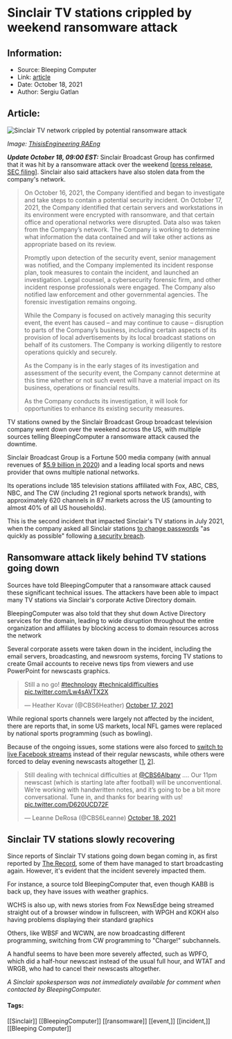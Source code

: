 # Sinclair TV stations crippled by weekend ransomware attack
### 

## Information:
+ Source: Bleeping Computer
+ Link: [article](https://www.bleepingcomputer.com/news/security/sinclair-tv-stations-crippled-by-weekend-ransomware-attack/)
+ Date: October 18, 2021
+ Author: Sergiu Gatlan


## Article:
![Sinclair TV network crippled by potential ransomware attack](https://www.bleepstatic.com/content/posts/2021/10/18/TV_broadcast.jpg)


*Image: [ThisisEngineering RAEng](https://unsplash.com/@thisisengineering)*


***Update October 18, 09:00 EST:*** Sinclair Broadcast Group has confirmed that it was hit by a ransomware attack over the weekend [[press release](https://www.businesswire.com/news/home/20211018005490/en/Sinclair-Broadcast-Group-Provides-Information-On-Cybersecurity-Incident), [SEC filing](https://www.sec.gov/Archives/edgar/data/0000912752/000119312521300540/d245680d8k.htm)]. Sinclair also said attackers have also stolen data from the company's network.



> 
> On October 16, 2021, the Company identified and began to investigate and take steps to contain a potential security incident. On October 17, 2021, the Company identified that certain servers and workstations in its environment were encrypted with ransomware, and that certain office and operational networks were disrupted. Data also was taken from the Company’s network. The Company is working to determine what information the data contained and will take other actions as appropriate based on its review.
> 
> 
> Promptly upon detection of the security event, senior management was notified, and the Company implemented its incident response plan, took measures to contain the incident, and launched an investigation. Legal counsel, a cybersecurity forensic firm, and other incident response professionals were engaged. The Company also notified law enforcement and other governmental agencies. The forensic investigation remains ongoing.
> 
> 
> While the Company is focused on actively managing this security event, the event has caused – and may continue to cause – disruption to parts of the Company’s business, including certain aspects of its provision of local advertisements by its local broadcast stations on behalf of its customers. The Company is working diligently to restore operations quickly and securely.
> 
> 
> As the Company is in the early stages of its investigation and assessment of the security event, the Company cannot determine at this time whether or not such event will have a material impact on its business, operations or financial results.
> 
> 
> As the Company conducts its investigation, it will look for opportunities to enhance its existing security measures.
> 
> 
> 


TV stations owned by the Sinclair Broadcast Group broadcast television company went down over the weekend across the US, with multiple sources telling BleepingComputer a ransomware attack caused the downtime.


Sinclair Broadcast Group is a Fortune 500 media company (with annual revenues of [$5.9 billion in 2020](https://www.baltimoresun.com/business/bs-bz-sinclair-broadcast-mccormick-trowe-celebrate-rise-to-fortune-500-20210621-76uctyrjtjf5nchy6jeewg7r5e-story.html)) and a leading local sports and news provider that owns multiple national networks.


Its operations include 185 television stations affiliated with Fox, ABC, CBS, NBC, and The CW (including 21 regional sports network brands), with approximately 620 channels in 87 markets across the US (amounting to almost 40% of all US households).


This is the second incident that impacted Sinclair's TV stations in July 2021, when the company asked all Sinclair stations [to change passwords](https://www.ftvlive.com/sqsp-test/2021/7/6/sinclair-hit-with-cyber-attack) "as quickly as possible" following [a security breach](https://www.ftvlive.com/sqsp-test/2021/7/7/sinclair-cyber-attack).


Ransomware attack likely behind TV stations going down
------------------------------------------------------


Sources have told BleepingComputer that a ransomware attack caused these significant technical issues. The attackers have been able to impact many TV stations via Sinclair's corporate Active Directory domain.


BleepingComputer was also told that they shut down Active Directory services for the domain, leading to wide disruption throughout the entire organization and affiliates by blocking access to domain resources across the network


Several corporate assets were taken down in the incident, including the email servers, broadcasting, and newsroom systems, forcing TV stations to create Gmail accounts to receive news tips from viewers and use PowerPoint for newscasts graphics.




> 
> Still a no go! [#technology](https://twitter.com/hashtag/technology?src=hash&ref_src=twsrc%5Etfw) [#technicaldifficulties](https://twitter.com/hashtag/technicaldifficulties?src=hash&ref_src=twsrc%5Etfw) [pic.twitter.com/Lw4sAVTX2X](https://t.co/Lw4sAVTX2X)
> 
> 
> — Heather Kovar (@CBS6Heather) [October 17, 2021](https://twitter.com/CBS6Heather/status/1449718261554327557?ref_src=twsrc%5Etfw)


While regional sports channels were largely not affected by the incident, there are reports that, in some US markets, local NFL games were replaced by national sports programming (such as bowling).


Because of the ongoing issues, some stations were also forced to [switch to live Facebook streams](https://twitter.com/CBS6Leanne/status/1449865069299478530) instead of their regular newscasts, while others were forced to delay evening newscasts altogether [[1](https://twitter.com/TrishaWWMT/status/1449821689475477510), [2](https://twitter.com/CBS6Heather/status/1449710582937047044)].




> 
> Still dealing with technical difficulties at [@CBS6Albany](https://twitter.com/CBS6Albany?ref_src=twsrc%5Etfw) …. Our 11pm newscast (which is starting late after football) will be unconventional. We’re working with handwritten notes, and it’s going to be a bit more conversational. Tune in, and thanks for bearing with us! [pic.twitter.com/D620UCD72F](https://t.co/D620UCD72F)
> 
> 
> — Leanne DeRosa (@CBS6Leanne) [October 18, 2021](https://twitter.com/CBS6Leanne/status/1449906114020225026?ref_src=twsrc%5Etfw)


Sinclair TV stations slowly recovering
--------------------------------------


Since reports of Sinclair TV stations going down began coming in, as first reported by [The Record](https://therecord.media/sinclair-tv-stations-disrupted-across-the-us-in-apparent-ransomware-attack/), some of them have managed to start broadcasting again. However, it's evident that the incident severely impacted them.


For instance, a source told BleepingComputer that, even though KABB is back up, they have issues with weather graphics.


WCHS is also up, with news stories from Fox NewsEdge being streamed straight out of a browser window in fullscreen, with WPGH and KOKH also having problems displaying their standard graphics


Others, like WBSF and WCWN, are now broadcasting different programming, switching from CW programming to "Charge!" subchannels.


A handful seems to have been more severely affected, such as WPFO, which did a half-hour newscast instead of the usual full hour, and WTAT and WRGB, who had to cancel their newscasts altogether.


*A Sinclair spokesperson was not immediately available for comment when contacted by BleepingComputer.*




#### Tags:
[[Sinclair]] [[BleepingComputer]] [[ransomware]] [[event,]] [[incident,]] [[Bleeping Computer]]
